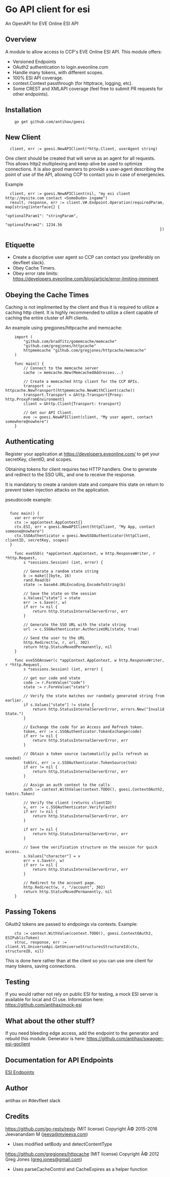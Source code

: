 # Go API client for esi

An OpenAPI for EVE Online ESI API

## Overview
A module to allow access to CCP's EVE Online ESI API.
This module offers:
* Versioned Endpoints
* OAuth2 authentication to login.eveonline.com
* Handle many tokens, with different scopes.
* 100% ESI API coverage.
* context.Context passthrough (for httptrace, logging, etc).
* Some CREST and XMLAPI coverage (feel free to submit PR requests for other endpoints).

## Installation
```
    go get github.com/antihax/goesi
```

## New Client
```
  client, err := goesi.NewAPIClient(*http.Client, userAgent string)
```
One client should be created that will serve as an agent for all requests. This allows http2 multiplexing and keep-alive be used to optimize connections.
It is also good manners to provide a user-agent describing the point of use of the API, allowing CCP to contact you in case of emergencies.

Example
```
  client, err := goesi.NewAPIClient(nil, "my esi client http://mysite.com contact <SomeDude> ingame")
  result, response, err := client.V#.Endpoint.Operation(requiredParam, map[string]interface{} { 
                                                                        "optionalParam1": "stringParam",
                                                                        "optionalParam2": 1234.56
                                                                    })
```

## Etiquette 
* Create a discriptive user agent so CCP can contact you (preferably on devfleet slack).
* Obey Cache Timers.
* Obey error rate limits: https://developers.eveonline.com/blog/article/error-limiting-imminent

## Obeying the Cache Times
Caching is not implimented by the client and thus it is required to utilize
a caching http client. It is highly recommended to utilize a client capable
of caching the entire cluster of API clients.

An example using gregjones/httpcache and memcache:
```
	import (
		"github.com/bradfitz/gomemcache/memcache"
		"github.com/gregjones/httpcache"
		httpmemcache "github.com/gregjones/httpcache/memcache"
	)

	func main() {
		// Connect to the memcache server
		cache := memcache.New(MemcachedAddresses...)

		// Create a memcached http client for the CCP APIs.
		transport := httpcache.NewTransport(httpmemcache.NewWithClient(cache))
		transport.Transport = &http.Transport{Proxy: http.ProxyFromEnvironment}
		client = &http.Client{Transport: transport}

		// Get our API Client.
		eve := goesi.NewAPIClient(client, "My user agent, contact somewhere@nowhere")
	}
```

## Authenticating
Register your application at https://developers.eveonline.com/ to get your secretKey, clientID, and scopes.

Obtaining tokens for client requires two HTTP handlers. One to generate and redirect
to the SSO URL, and one to receive the response.

It is mandatory to create a random state and compare this state on return to prevent token injection attacks on the application.

pseudocode example:
```

  func main() {
    var err error
    ctx := appContext.AppContext{}
    ctx.ESI, err = goesi.NewAPIClient(httpClient, "My App, contact someone@nowhere")
    ctx.SSOAuthenticator = goesi.NewSSOAuthenticator(httpClient, clientID, secretKey, scopes)
  }

	func eveSSO(c *appContext.AppContext, w http.ResponseWriter, r *http.Request,
		s *sessions.Session) (int, error) {

		// Generate a random state string
		b := make([]byte, 16)
		rand.Read(b)
		state := base64.URLEncoding.EncodeToString(b)

		// Save the state on the session
		s.Values["state"] = state
		err := s.Save(r, w)
		if err != nil {
			return http.StatusInternalServerError, err
		}

		// Generate the SSO URL with the state string
		url := c.SSOAuthenticator.AuthorizeURL(state, true)

		// Send the user to the URL
		http.Redirect(w, r, url, 302)
		return http.StatusMovedPermanently, nil
	}

	func eveSSOAnswer(c *appContext.AppContext, w http.ResponseWriter, r *http.Request,
		s *sessions.Session) (int, error) {

		// get our code and state
		code := r.FormValue("code")
		state := r.FormValue("state")

		// Verify the state matches our randomly generated string from earlier.
		if s.Values["state"] != state {
			return http.StatusInternalServerError, errors.New("Invalid State.")
		}

		// Exchange the code for an Access and Refresh token.
		token, err := c.SSOAuthenticator.TokenExchange(code)
		if err != nil {
			return http.StatusInternalServerError, err
		}

		// Obtain a token source (automaticlly pulls refresh as needed)
		tokSrc, err := c.SSOAuthenticator.TokenSource(tok)
		if err != nil {
			return http.StatusInternalServerError, err
		}

		// Assign an auth context to the calls
		auth := context.WithValue(context.TODO(), goesi.ContextOAuth2, tokSrc.Token)

		// Verify the client (returns clientID)
		v, err := c.SSOAuthenticator.Verify(auth)
		if err != nil {
			return http.StatusInternalServerError, err
		}

		if err != nil {
			return http.StatusInternalServerError, err
		}

		// Save the verification structure on the session for quick access.
		s.Values["character"] = v
		err = s.Save(r, w)
		if err != nil {
			return http.StatusInternalServerError, err
		}

		// Redirect to the account page.
		http.Redirect(w, r, "/account", 302)
		return http.StatusMovedPermanently, nil
	}
```

## Passing Tokens
OAuth2 tokens are passed to endpoings via contexts. Example:
```
	ctx := context.WithValue(context.TODO(), goesi.ContextOAuth2, ESIPublicToken)
	struc, response, err := client.V1.UniverseApi.GetUniverseStructuresStructureId(ctx, structureID, nil)
```

This is done here rather than at the client so you can use one client for many tokens, saving connections.

## Testing
If you would rather not rely on public ESI for testing, a mock ESI server is available for local and CI use.
Information here: https://github.com/antihax/mock-esi

## What about the other stuff?
If you need bleeding edge access, add the endpoint to the generator and rebuild this module. 
Generator is here: https://github.com/antihax/swagger-esi-goclient

## Documentation for API Endpoints
[ESI Endpoints](./esi/README.md)

## Author
  antihax on #devfleet slack


## Credits
https://github.com/go-resty/resty (MIT license) Copyright Â© 2015-2016 Jeevanandam M (jeeva@myjeeva.com)
 - Uses modified setBody and detectContentType

https://github.com/gregjones/httpcache (MIT license) Copyright Â© 2012 Greg Jones (greg.jones@gmail.com)
  - Uses parseCacheControl and CacheExpires as a helper function


